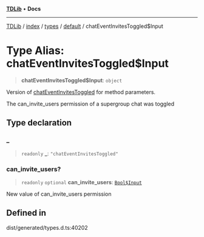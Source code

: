 [**TDLib**](../../../../../../README.md) • **Docs**

***

[TDLib](../../../../../../modules.md) / [index](../../../../../README.md) / [types](../../../README.md) / [default](../README.md) / chatEventInvitesToggled$Input

# Type Alias: chatEventInvitesToggled$Input

> **chatEventInvitesToggled$Input**: `object`

Version of [chatEventInvitesToggled](chatEventInvitesToggled.md) for method parameters.

The can_invite_users permission of a supergroup chat was toggled

## Type declaration

### \_

> `readonly` **\_**: `"chatEventInvitesToggled"`

### can\_invite\_users?

> `readonly` `optional` **can\_invite\_users**: [`Bool$Input`](Bool$Input.md)

New value of can_invite_users permission

## Defined in

dist/generated/types.d.ts:40202
